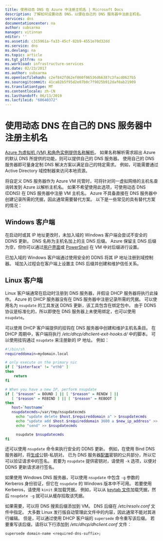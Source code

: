 ```yaml
---
title: 使用动态 DNS 在 Azure 中注册主机名 | Microsoft Docs
description: 了解如何设置动态 DNS，以便在自己的 DNS 服务器中注册主机名。
services: dns
documentationcenter: na
author: subsarma
manager: vitinnan
editor: ''
ms.assetid: c315961a-fa33-45cf-82b9-4551e70d32dd
ms.service: dns
ms.devlang: na
ms.topic: article
ms.tgt_pltfrm: na
ms.workload: infrastructure-services
ms.date: 02/23/2017
ms.author: subsarma
ms.openlocfilehash: c2ef842fd62ef060f06536d66387c3facd0627b5
ms.sourcegitcommit: 41ca82b5f95d2e07b0c7f9025b912daf0ab21909
ms.translationtype: MT
ms.contentlocale: zh-CN
ms.lasthandoff: 06/13/2019
ms.locfileid: "60640372"
---
```

# <a name="use-dynamic-dns-to-register-hostnames-in-your-own-dns-server"></a>使用动态 DNS 在自己的 DNS 服务器中注册主机名

[Azure 为虚拟机 (VM) 和角色实例提供名称解析](virtual-networks-name-resolution-for-vms-and-role-instances.md)。 如果名称解析需求超出 Azure 的默认 DNS 所提供的功能，则可以提供自己的 DNS 服务器。 使用自己的 DNS 服务器即可量身定制 DNS 解决方案以满足自己的特定需求。 例如，可能需要通过 Active Directory 域控制器来访问本地资源。

将自定义 DNS 服务器作为 Azure VM 托管时，可将针对同一虚拟网络的主机名查询转发到 Azure 以解析主机名。 如果不希望使用此选项，可使用动态 DNS (DDNS) 在 DNS 服务器中注册 VM 主机名。 Azure 不具备直接在 DNS 服务器中创建记录所需的凭据，因此通常需要替代方案。 以下是一些常见的具有替代方案的情况：

## <a name="windows-clients"></a>Windows 客户端
在启动时或其 IP 地址更改时，未加入域的 Windows 客户端会尝试不安全的 DDNS 更新。 DNS 名称为主机名加上的主 DNS 后缀。 Azure 保留主 DNS 后缀为空，但你可以通过[用户界面](https://technet.microsoft.com/library/cc794784.aspx)或 [PowerShell](/powershell/module/dnsclient/set-dnsclient) 在 VM 中对后缀进行设置。

已加入域的 Windows 客户端通过使用安全的 DDNS 将其 IP 地址注册到域控制器。 域加入过程会在客户端上设置主 DNS 后缀并创建和维护信任关系。

## <a name="linux-clients"></a>Linux 客户端
Linux 客户端通常在启动时注册到 DNS 服务器，并假设 DHCP 服务器将执行此操作。 Azure 的 DHCP 服务器没有在 DNS 服务器中注册记录所需的凭据。 可以使用名为 `nsupdate` 的工具发送 DDNS 更新，该工具包含在绑定包中。 由于 DDNS 协议是标准化的，所以即使在 DNS 服务器上未使用绑定，也可以使用 `nsupdate`。

可以使用 DHCP 客户端提供的挂钩在 DNS 服务器中创建和维护主机名条目。 在 DHCP 周期中，客户端将执行 */etc/dhcp/dhclient-exit-hooks.d/* 中的脚本。 可以使用挂钩通过 `nsupdate` 来注册新的 IP 地址。 例如：

```bash
#!/bin/sh
requireddomain=mydomain.local

# only execute on the primary nic
if [ "$interface" != "eth0" ]
then
    return
fi

# When you have a new IP, perform nsupdate
if [ "$reason" = BOUND ] || [ "$reason" = RENEW ] ||
   [ "$reason" = REBIND ] || [ "$reason" = REBOOT ]
then
   host=`hostname`
   nsupdatecmds=/var/tmp/nsupdatecmds
     echo "update delete $host.$requireddomain a" > $nsupdatecmds
     echo "update add $host.$requireddomain 3600 a $new_ip_address" >> $nsupdatecmds
     echo "send" >> $nsupdatecmds

     nsupdate $nsupdatecmds
fi
```

还可以使用 `nsupdate` 命令来执行安全的 DDNS 更新。 例如，在使用 Bind DNS 服务器时，将[生成](http://linux.yyz.us/nsupdate/)公钥-私钥对。 已为 DNS 服务器[配置](http://linux.yyz.us/dns/ddns-server.html)密钥的公共部分，所以它可以验证请求中的签名。 若要为 `nsupdate` 提供密钥对，请使用 `-k` 选项，以便对 DDNS 更新请求进行签名。

如果使用 Windows DNS 服务器，可以使用 `nsupdate` 中包含 `-g` 参数的 Kerberos 身份验证，但它在 `nsupdate` 的 Windows 版本中不可用。 若要使用 Kerberos，请使用 `kinit` 来加载凭据。 例如，可以从 [keytab 文件](https://www.itadmintools.com/2011/07/creating-kerberos-keytab-files.html)加载凭据，然后 `nsupdate -g` 就可以从缓存拾取该凭据。

如果需要，可以将 DNS 搜索后缀添加到 VM。 DNS 后缀在 */etc/resolv.conf* 文件中指定。 大多数 Linux 发行版自动管理此文件中的内容，因此通常不能对其进行编辑。 但是，可以通过使用 DHCP 客户端的 `supersede` 命令重写该后缀。 若要重写该后缀，请将以下行添加到 */etc/dhcp/dhclient.conf* 文件：

```
supersede domain-name <required-dns-suffix>;
```
